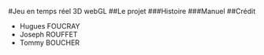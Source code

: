 #Jeu en temps réel 3D webGL
##Le projet
###Histoire
###Manuel
##Crédit
- Hugues FOUCRAY
- Joseph ROUFFET
- Tommy BOUCHER

